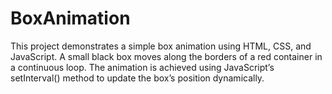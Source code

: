 # BoxAnimation
This project demonstrates a simple box animation using HTML, CSS, and JavaScript. A small black box moves along the borders of a red container in a continuous loop. The animation is achieved using JavaScript’s setInterval() method to update the box’s position dynamically.
